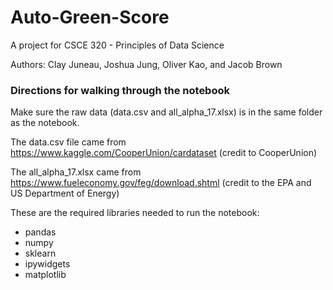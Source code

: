 # Auto-Green-Score
A project for CSCE 320 - Principles of Data Science

Authors: Clay Juneau, Joshua Jung, Oliver Kao, and Jacob Brown

### Directions for walking through the notebook

Make sure the raw data (data.csv and all_alpha_17.xlsx) is in the same folder as the notebook.

The data.csv file came from https://www.kaggle.com/CooperUnion/cardataset (credit to CooperUnion)

The all_alpha_17.xlsx came from https://www.fueleconomy.gov/feg/download.shtml (credit to the EPA and US Department of Energy)

These are the required libraries needed to run the notebook:
* pandas
* numpy
* sklearn
* ipywidgets
* matplotlib
